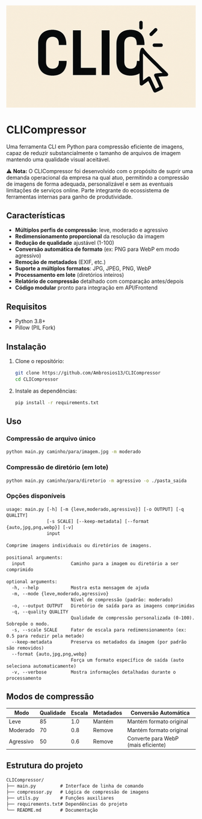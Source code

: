 ![Icone da aplicação](logo.png)

# CLICompressor

Uma ferramenta CLI em Python para compressão eficiente de imagens, capaz de reduzir substancialmente o tamanho de arquivos de imagem mantendo uma qualidade visual aceitável.

⚠️ **Nota:** O CLICompressor foi desenvolvido com o propósito de suprir uma demanda operacional da empresa na qual atuo, permitindo a compressão de imagens de forma adequada, personalizável e sem as eventuais limitações de serviços online. Parte integrante do ecossistema de ferramentas internas para ganho de produtividade.

## Características

- **Múltiplos perfis de compressão**: leve, moderado e agressivo
- **Redimensionamento proporcional** da resolução da imagem
- **Redução de qualidade** ajustável (1-100)
- **Conversão automática de formato** (ex: PNG para WebP em modo agressivo)
- **Remoção de metadados** (EXIF, etc.)
- **Suporte a múltiplos formatos**: JPG, JPEG, PNG, WebP
- **Processamento em lote** (diretórios inteiros)
- **Relatório de compressão** detalhado com comparação antes/depois
- **Código modular** pronto para integração em API/Frontend

## Requisitos

- Python 3.8+
- Pillow (PIL Fork)

## Instalação

1. Clone o repositório:
   ```bash
   git clone https://github.com/Ambrosios13/CLICompressor
   cd CLICompressor
   ```

2. Instale as dependências:
   ```bash
   pip install -r requirements.txt
   ```

## Uso

### Compressão de arquivo único

```bash
python main.py caminho/para/imagem.jpg -m moderado
```

### Compressão de diretório (em lote)

```bash
python main.py caminho/para/diretorio -m agressivo -o ./pasta_saida
```

### Opções disponíveis

```
usage: main.py [-h] [-m {leve,moderado,agressivo}] [-o OUTPUT] [-q QUALITY]
               [-s SCALE] [--keep-metadata] [--format {auto,jpg,png,webp}] [-v]
               input

Comprime imagens individuais ou diretórios de imagens.

positional arguments:
  input                 Caminho para a imagem ou diretório a ser comprimido

optional arguments:
  -h, --help            Mostra esta mensagem de ajuda
  -m, --mode {leve,moderado,agressivo}
                        Nível de compressão (padrão: moderado)
  -o, --output OUTPUT   Diretório de saída para as imagens comprimidas
  -q, --quality QUALITY
                        Qualidade de compressão personalizada (0-100). Sobrepõe o modo.
  -s, --scale SCALE     Fator de escala para redimensionamento (ex: 0.5 para reduzir pela metade)
  --keep-metadata       Preserva os metadados da imagem (por padrão são removidos)
  --format {auto,jpg,png,webp}
                        Força um formato específico de saída (auto seleciona automaticamente)
  -v, --verbose         Mostra informações detalhadas durante o processamento
```

## Modos de compressão

| Modo      | Qualidade | Escala | Metadados | Conversão Automática          |
|-----------|-----------|--------|-----------|-------------------------------|
| Leve      | 85        | 1.0    | Mantém    | Mantém formato original       |
| Moderado  | 70        | 0.8    | Remove    | Mantém formato original       |
| Agressivo | 50        | 0.6    | Remove    | Converte para WebP (mais eficiente) |

## Estrutura do projeto

```
CLICompressor/
├── main.py         # Interface de linha de comando
├── compressor.py   # Lógica de compressão de imagens
├── utils.py        # Funções auxiliares
├── requirements.txt# Dependências do projeto
└── README.md       # Documentação
